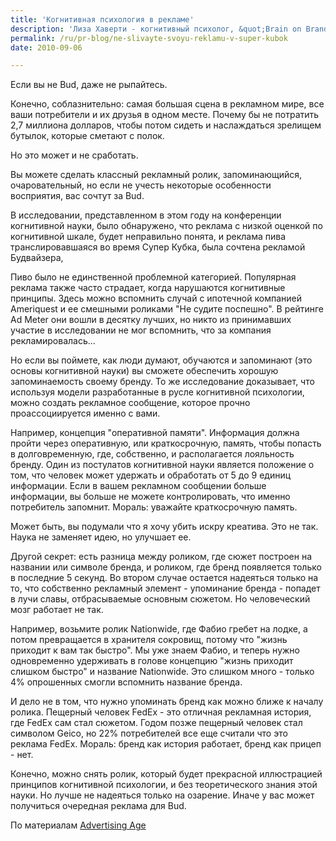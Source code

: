 ```yaml
---
title: 'Когнитивная психология в рекламе'
description: 'Лиза Хаверти - когнитивный психолог, &quot;Brain on Brand&quot;, Бруклин, Массачуссетс. Если вы не Bud, даже не рыпайтесь.'
permalink: /ru/pr-blog/ne-slivayte-svoyu-reklamu-v-super-kubok
date: 2010-09-06

---
```


Если вы не Bud, даже не рыпайтесь.

Конечно, соблазнительно: самая большая сцена в рекламном мире, все ваши потребители и их друзья в одном месте. Почему бы не потратить 2,7 миллиона долларов, чтобы потом сидеть и наслаждаться зрелищем бутылок, которые сметают с полок.

Но это может и не сработать.

Вы можете сделать классный рекламный ролик, запоминающийся, очаровательный, но если не учесть некоторые особенности восприятия, вас сочтут за Bud.

В исследовании, представленном в этом году на конференции когнитивной науки, было обнаружено, что реклама с низкой оценкой по когнитивной шкале, будет неправильно понята, и реклама пива транслировавшаяся во время Супер Кубка, была сочтена рекламой Будвайзера,

Пиво было не единственной проблемной категорией. Популярная реклама также часто страдает, когда нарушаются когнитивные принципы. Здесь можно вспомнить случай с ипотечной компанией Ameriquest и ее смешными роликами "Не судите поспешно". В рейтинге Ad Meter они вошли в десятку лучших, но никто из принимавших участие в исследовании не мог вспомнить, что за компания рекламировалась...

Но если вы поймете, как люди думают, обучаются и запоминают (это основы когнитивной науки) вы сможете обеспечить хорошую запоминаемость своему бренду. То же исследование доказывает, что используя модели разработанные в русле когнитивной психологии, можно создать рекламное сообщение, которое прочно проассоциируется именно с вами.

Например, концепция "оперативной памяти". Информация должна пройти через оперативную, или краткосрочную, память, чтобы попасть в долговременную, где, собственно, и располагается лояльность бренду. Один из постулатов когнитивной науки является положение о том, что человек может удержать и обработать от 5 до 9 единиц информации. Если в вашем рекламном сообщении больше информации, вы больше не можете контролировать, что именно потребитель запомнит.  Мораль: уважайте краткосрочную память.

Может быть, вы подумали что я хочу убить искру креатива. Это не так. Наука не заменяет идею, но улучшает ее.

Другой секрет: есть разница между роликом, где сюжет построен на названии или символе бренда, и роликом, где бренд появляется только в последние 5 секунд. Во втором случае остается надеяться только на то, что собственно рекламный элемент - упоминание бренда - попадет в лучи славы, отбрасываемые основным сюжетом. Но человеческий мозг работает не так.

Например, возьмите ролик Nationwide, где Фабио гребет на лодке, а потом превращается в хранителя сокровищ, потому что "жизнь приходит к вам так быстро". Мы уже знаем Фабио, и теперь нужно одновременно удерживать в голове концепцию "жизнь приходит слишком быстро" и название Nationwide. Это слишком много - только 4% опрошенных смогли вспомнить название бренда.

И дело не в том, что нужно упоминать бренд как можно ближе к началу ролика. Пещерный человек FedEx - это отличная рекламная история, где FedEx сам стал сюжетом. Годом позже пещерный человек стал символом Geico, но 22% потребителей все еще считали что это реклама FedEx. Мораль: бренд как история работает, бренд как прицеп - нет.

Конечно, можно снять ролик, который будет прекрасной иллюстрацией принципов когнитивной психологии, и без теоретического знания этой науки. Но лучше не надеяться только на озарение. Иначе у вас может получиться очередная реклама для Bud.

По материалам <a href="http://adage.com/article?article_id=123375">Advertising Age</a>

